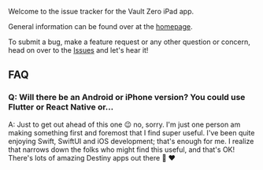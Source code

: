 Welcome to the issue tracker for the Vault Zero iPad app.

General information can be found over at the [homepage](https://www.vaultzero.app/).

To submit a bug, make a feature request or any other question or concern, head on over to the [Issues](https://github.com/rslifka/vault-zero/issues) and let's hear it!

## FAQ

### Q: Will there be an Android or iPhone version? You could use Flutter or React Native or...

A: Just to get out ahead of this one 😉 no, sorry. I'm just one person am making something first and foremost that I find super useful. I've been quite enjoying Swift, SwiftUI and iOS development; that's enough for me. I realize that narrows down the folks who might find this useful, and that's OK! There's lots of amazing Destiny apps out there 🎉 ❤️
